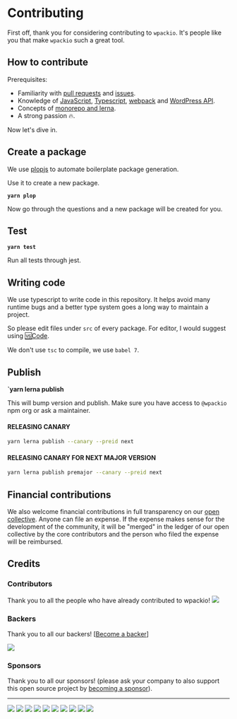 # Contributing

First off, thank you for considering contributing to `wpackio`. It's people like you that make `wpackio` such a great tool.

## How to contribute

Prerequisites:

- Familiarity with [pull requests](https://help.github.com/articles/using-pull-requests) and [issues](https://guides.github.com/features/issues/).
- Knowledge of [JavaScript](https://developer.mozilla.org/bm/docs/Web/JavaScript), [Typescript](https://www.typescriptlang.org/), [webpack](https://webpack.js.org/) and [WordPress API](https://developer.wordpress.org).
- Concepts of [monorepo and lerna](https://lernajs.io/).
- A strong passion 🔥.

Now let's dive in.

## Create a package

We use [plopjs](https://github.com/amwmedia/plop) to automate boilerplate package generation.

Use it to create a new package.

**`yarn plop`**

Now go through the questions and a new package will be created for you.

## Test

**`yarn test`**

Run all tests through jest.

## Writing code

We use typescript to write code in this repository. It helps avoid many runtime
bugs and a better type system goes a long way to maintain a project.

So please edit files under `src` of every package. For editor, I would suggest
using [🆚Code](https://code.visualstudio.com/).

We don't use `tsc` to compile, we use `babel 7`.

## Publish

**`yarn lerna publish**

This will bump version and publish. Make sure you have access to `@wpackio` npm org
or ask a maintainer.

#### RELEASING CANARY

```bash
yarn lerna publish --canary --preid next
```

#### RELEASING CANARY FOR NEXT MAJOR VERSION

```bash
yarn lerna publish premajor --canary --preid next
```

## Financial contributions

We also welcome financial contributions in full transparency on our [open collective](https://opencollective.com/wpackio).
Anyone can file an expense. If the expense makes sense for the development of the community, it will be "merged" in the ledger of our open collective by the core contributors and the person who filed the expense will be reimbursed.

## Credits

### Contributors

Thank you to all the people who have already contributed to wpackio!
<a href="graphs/contributors"><img src="https://opencollective.com/wpackio/contributors.svg?width=890" /></a>

### Backers

Thank you to all our backers! [[Become a backer](https://opencollective.com/wpackio#backer)]

<a href="https://opencollective.com/wpackio#backers" target="_blank"><img src="https://opencollective.com/wpackio/backers.svg?width=890"></a>

### Sponsors

Thank you to all our sponsors! (please ask your company to also support this open source project by [becoming a sponsor](https://opencollective.com/wpackio#sponsor)).

---

<a href="https://opencollective.com/wpackio/sponsor/0/website" target="_blank"><img src="https://opencollective.com/wpackio/sponsor/0/avatar.svg"></a>
<a href="https://opencollective.com/wpackio/sponsor/1/website" target="_blank"><img src="https://opencollective.com/wpackio/sponsor/1/avatar.svg"></a>
<a href="https://opencollective.com/wpackio/sponsor/2/website" target="_blank"><img src="https://opencollective.com/wpackio/sponsor/2/avatar.svg"></a>
<a href="https://opencollective.com/wpackio/sponsor/3/website" target="_blank"><img src="https://opencollective.com/wpackio/sponsor/3/avatar.svg"></a>
<a href="https://opencollective.com/wpackio/sponsor/4/website" target="_blank"><img src="https://opencollective.com/wpackio/sponsor/4/avatar.svg"></a>
<a href="https://opencollective.com/wpackio/sponsor/5/website" target="_blank"><img src="https://opencollective.com/wpackio/sponsor/5/avatar.svg"></a>
<a href="https://opencollective.com/wpackio/sponsor/6/website" target="_blank"><img src="https://opencollective.com/wpackio/sponsor/6/avatar.svg"></a>
<a href="https://opencollective.com/wpackio/sponsor/7/website" target="_blank"><img src="https://opencollective.com/wpackio/sponsor/7/avatar.svg"></a>
<a href="https://opencollective.com/wpackio/sponsor/8/website" target="_blank"><img src="https://opencollective.com/wpackio/sponsor/8/avatar.svg"></a>
<a href="https://opencollective.com/wpackio/sponsor/9/website" target="_blank"><img src="https://opencollective.com/wpackio/sponsor/9/avatar.svg"></a>
